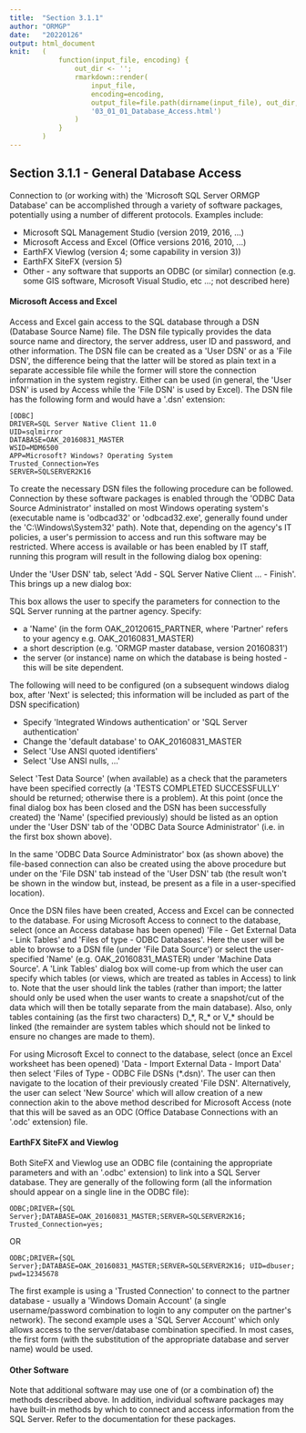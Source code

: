 ```yaml
---
title:  "Section 3.1.1"
author: "ORMGP"
date:   "20220126"
output: html_document
knit:   (
            function(input_file, encoding) {
                out_dir <- '';
                rmarkdown::render(
                    input_file,
                    encoding=encoding,
                    output_file=file.path(dirname(input_file), out_dir,
                    '03_01_01_Database_Access.html')
                )
            }
        )
---
```


## Section 3.1.1 - General Database Access

Connection to (or working with) the 'Microsoft SQL Server ORMGP Database' can be accomplished through a variety of software packages, potentially using a number of different protocols.  Examples include:

* Microsoft SQL Management Studio (version 2019, 2016, ...)
* Microsoft Access and Excel (Office versions 2016, 2010, ...)
* EarthFX Viewlog (version 4; some capability in version 3))
* EarthFX SiteFX (version 5)
* Other - any software that supports an ODBC (or similar) connection (e.g. some GIS software, Microsoft Visual Studio, etc ...; not described here)

#### Microsoft Access and Excel

Access and Excel gain access to the SQL database through a DSN (Database Source Name) file.  The DSN file typically provides the data source name and directory, the server address, user ID and password, and other information. The DSN file can be created as a 'User DSN' or as a 'File DSN', the difference being that the latter will be stored as plain text in a separate accessible file while the former will store the connection information in the system registry.  Either can be used (in general, the 'User DSN' is used by Access while the 'File DSN' is used by Excel).   The DSN file has the following form and would have a '.dsn' extension:

    [ODBC]
    DRIVER=SQL Server Native Client 11.0
    UID=sqlmirror
    DATABASE=OAK_20160831_MASTER
    WSID=MDM6500
    APP=Microsoft? Windows? Operating System
    Trusted_Connection=Yes
    SERVER=SQLSERVER2K16

To create the necessary DSN files the following procedure can be followed.  Connection by these software packages is enabled through the 'ODBC Data Source Administrator' installed on most Windows operating system's (executable name is 'odbcad32' or 'odbcad32.exe', generally found under the 'C:\Windows\System32' path).  Note that, depending on the agency's IT policies, a user's permission to access and run this software may be restricted.  Where access is available or has been enabled by IT staff, running this program will result in the following dialog box opening:





















Under the 'User DSN' tab, select 'Add - SQL Server Native Client ... - Finish'.  This brings up a new dialog box:
















This box allows the user to specify the parameters for connection to the SQL Server running at the partner agency.  Specify:
* a 'Name' (in the form OAK_20120615_PARTNER, where 'Partner' refers to your agency e.g. OAK_20160831_MASTER)
* a short description (e.g. 'ORMGP master database, version 20160831')
* the server (or instance) name on which the database is being hosted - this will be site dependent.  

The following will need to be configured (on a subsequent windows dialog box, after 'Next' is selected; this information will be included as part of the DSN specification)

* Specify 'Integrated Windows authentication' or 'SQL Server authentication'
* Change the 'default database' to OAK_20160831_MASTER
* Select 'Use ANSI quoted identifiers'
* Select 'Use ANSI nulls, ...'

Select 'Test Data Source' (when available) as a check that the parameters have been specified correctly (a 'TESTS COMPLETED SUCCESSFULLY' should be returned; otherwise there is a problem).  At this point (once the final dialog box has been closed and the DSN has been successfully created) the 'Name' (specified previously) should be listed as an option under the 'User DSN'  tab of the 'ODBC Data Source Administrator' (i.e. in the first box shown above).  

In the same 'ODBC Data Source Administrator' box (as shown above) the file-based connection can also be created using the above procedure but under on the 'File DSN' tab instead of the 'User DSN' tab (the result won't be shown in the window but, instead, be present as a file in a user-specified location).  

Once the DSN files have been created, Access and Excel can be connected to the
database.  For using Microsoft Access to connect to the database, select (once
an Access database has been opened) 'File - Get External Data - Link Tables'
and  'Files of type - ODBC Databases'.  Here the user will be able to browse
to a DSN file (under 'File Data Source') or select the user-specified 'Name'
(e.g. OAK_20160831_MASTER) under 'Machine Data Source'.  A 'Link Tables' dialog
box will come-up from which the user can specify which tables (or views, which
are treated as tables in Access) to link to.  Note that the user should link
the tables (rather than import; the latter should only be used when the user
wants to create a snapshot/cut of the data which will then be totally separate
from the main database).  Also, only tables containing (as the first two
characters) D_\*, R_\* or V_\* should be linked (the remainder are system tables which should not be linked to ensure no changes are made to them).

For using Microsoft Excel to connect to the database, select (once an Excel
worksheet has been opened) 'Data - Import External Data - Import Data' then
select 'Files of Type - ODBC File DSNs (\*.dsn)'.  The user can then navigate to the location of their previously created 'File DSN'.  Alternatively, the user can select 'New Source' which will allow creation of a new connection akin to the above method described for Microsoft Access (note that this will be saved as an ODC (Office Database Connections with an '.odc' extension) file.

#### EarthFX SiteFX and Viewlog

Both SiteFX and Viewlog use an ODBC file (containing the appropriate parameters and with an '.odbc' extension) to link into a SQL Server database.  They are generally of the following form (all the information should appear on a single line in the ODBC file):

    ODBC;DRIVER={SQL Server};DATABASE=OAK_20160831_MASTER;SERVER=SQLSERVER2K16; Trusted_Connection=yes;

OR

    ODBC;DRIVER={SQL Server};DATABASE=OAK_20160831_MASTER;SERVER=SQLSERVER2K16; UID=dbuser; pwd=12345678

The first example is using a 'Trusted Connection' to connect to the partner database - usually a 'Windows Domain Account' (a single username/password combination to login to any computer on the partner's network).  The second example uses a 'SQL Server Account' which only allows access to the server/database combination specified.  In most cases, the first form (with the substitution of the appropriate database and server name) would be used.



#### Other Software

Note that additional software may use one of (or a combination of) the methods described above.  In addition, individual software packages may have built-in methods by which to connect and access information from the SQL Server.  Refer to the documentation for these packages.
